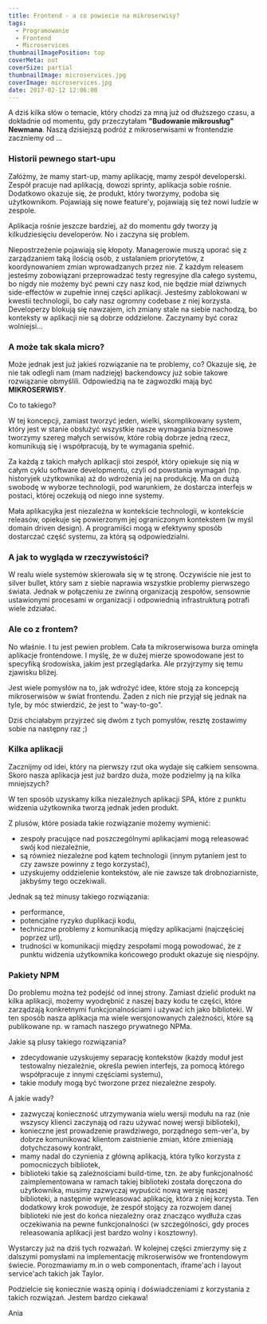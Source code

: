 ```yaml
---
title: Frontend - a co powiecie na mikroserwisy?
tags:
  - Programowanie
  - Frontend
  - Microservices
thumbnailImagePosition: top
coverMeta: out
coverSize: partial
thumbnailImage: microservices.jpg
coverImage: microservices.jpg
date: 2017-02-12 12:06:00
---
```



A dziś kilka słów o temacie, który chodzi za mną już od dłuższego czasu, a dokładnie od momentu, gdy przeczytałam **"Budowanie mikrousług" Newmana**. Naszą dzisiejszą podróż z mikroserwisami w frontendzie zaczniemy od ...
<!-- more-->

### Historii pewnego start-upu

Załóżmy, że mamy start-up, mamy aplikację, mamy zespół developerski. Zespół pracuje nad aplikacją, dowozi sprinty, aplikacja sobie rośnie. Dodatkowo okazuje się, że produkt, który tworzymy, podoba się użytkownikom. Pojawiają się nowe feature'y, pojawiają się też nowi ludzie w zespole.

Aplikacja rośnie jeszcze bardziej, aż do momentu gdy tworzy ją kilkudziesięciu developerów. No i zaczyna się problem.

Niepostrzeżenie pojawiają się kłopoty. Managerowie muszą uporać się z zarządzaniem taką ilością osób, z ustalaniem priorytetów, z koordynowaniem zmian wprowadzanych przez nie. Z każdym releasem jesteśmy zobowiązani przeprowadzać testy regresyjne dla całego systemu, bo nigdy nie możemy być pewni czy nasz kod, nie będzie miał dziwnych side-effectów w zupełnie innej części aplikacji. Jesteśmy zablokowani w kwestii technologii, bo cały nasz ogromny codebase z niej korzysta. Developerzy blokują się nawzajem, ich zmiany stale na siebie nachodzą, bo konteksty w aplikacji nie są dobrze oddzielone. Zaczynamy być coraz wolniejsi...

### A może tak skala micro?

Może jednak jest już jakieś rozwiązanie na te problemy, co? Okazuje się, że nie tak odlegli nam (mam nadzieję) backendowcy już sobie takowe rozwiązanie obmyślili. Odpowiedzią na te zagwozdki mają być **MIKROSERWISY**.

Co to takiego?

W tej koncepcji, zamiast tworzyć jeden, wielki, skomplikowany system, który jest w stanie obsłużyć wszystkie nasze wymagania biznesowe tworzymy szereg małych serwisów, które robią dobrze jedną rzecz, komunikują się i współpracują, by te wymagania spełnić.

Za każdą z takich małych aplikacji stoi zespół, który opiekuje się nią w całym cyklu software developmentu, czyli od powstania wymagań (np. historyjek użytkownika) aż do wdrożenia jej na produkcję. Ma on dużą swobodę w wyborze technologii, pod warunkiem, że dostarcza interfejs w postaci, której oczekują od niego inne systemy.

Mała aplikacyjka jest niezależna w kontekście technologii, w kontekście releasów, opiekuje się powierzonym jej ograniczonym kontekstem (w myśl domain driven design). A programiści mogą w efektywny sposób dostarczać część systemu, za którą są odpowiedzialni.

### A jak to wygląda w rzeczywistości?

W realu wiele systemów skierowała się w tę stronę. Oczywiście nie jest to silver bullet, który sam z siebie naprawia wszystkie problemy pierwszego świata. Jednak w połączeniu ze zwinną organizacją zespołów, sensownie ustawionymi procesami w organizacji i odpowiednią infrastrukturą potrafi wiele zdziałać.

### Ale co z frontem?

No właśnie. I tu jest pewien problem. Cała ta mikroserwisowa burza ominęła aplikacje frontendowe. I myślę, że w dużej mierze spowodowane jest to specyfiką środowiska, jakim jest przeglądarka. Ale przyjrzymy się temu zjawisku bliżej.

Jest wiele pomysłów na to, jak wdrożyć idee, które stoją za koncepcją mikroserwisów w świat frontendu. Żaden z nich nie przyjął się jednak na tyle, by móc stwierdzić, że jest to "way-to-go".

Dziś chciałabym przyjrzeć się dwóm z tych pomysłów, resztę zostawimy sobie na następny raz ;)

### Kilka aplikacji

Zacznijmy od idei, który na pierwszy rzut oka wydaje się całkiem sensowna. Skoro nasza aplikacja jest już bardzo duża, może podzielmy ją na kilka mniejszych?

W ten sposób uzyskamy kilka niezależnych aplikacji SPA, które z punktu widzenia użytkownika tworzą jednak jeden produkt.

Z plusów, które posiada takie rozwiązanie możemy wymienić:
- zespoły pracujące nad poszczególnymi aplikacjami mogą releasować swój kod niezależnie,
- są również niezależne pod kątem technologii (innym pytaniem jest to czy zawsze powinny z tego korzystać),
- uzyskujemy oddzielenie kontekstów, ale nie zawsze tak drobnoziarniste, jakbyśmy tego oczekiwali.

Jednak są też minusy takiego rozwiązania:
- performance,
- potencjalne ryzyko duplikacji kodu,
- techniczne problemy z komunikacją między aplikacjami (najczęściej poprzez url),
- trudności w komunikacji między zespołami mogą powodować, że z punktu widzenia użytkownika końcowego produkt okazuje się niespójny.

### Pakiety NPM

Do problemu można też podejść od innej strony. Zamiast dzielić produkt na kilka aplikacji, możemy wyodrębnić z naszej bazy kodu te części, które zarządzają konkretnymi funkcjonalnościami i używać ich jako biblioteki. W ten sposób nasza aplikacja ma wiele wersjonowanych zależności, które są publikowane np. w ramach naszego prywatnego NPMa.

Jakie są plusy takiego rozwiązania?
+ zdecydowanie uzyskujemy separację kontekstów (każdy moduł jest testowalny niezależnie, określa pewien interfejs, za pomocą którego współpracuje z innymi częściami systemu),
+ takie moduły mogą być tworzone przez niezależne zespoły.

A jakie wady?
- zazwyczaj konieczność utrzymywania wielu wersji modułu na raz (nie wszyscy klienci zaczynają od razu używać nowej wersji biblioteki),
- konieczne jest prowadzenie prawdziwego, porządnego sem-ver'a, by dobrze komunikować klientom zaistnienie zmian, które zmieniają dotychczasowy kontrakt,
- mamy nadal do czynienia z główną aplikacją, która tylko korzysta z pomocniczych bibliotek,
- biblioteki takie są zależnościami build-time, tzn. że aby funkcjonalność zaimplementowana w ramach takiej biblioteki została doręczona do użytkownika, musimy zazwyczaj wypuścić nową wersję naszej biblioteki, a następnie wyreleasować aplikację, która z niej korzysta. Ten dodatkowy krok powoduje, że zespół stojący za rozwojem danej biblioteki nie jest do końca niezależny oraz znacząco wydłuża czas oczekiwania na pewne funkcjonalności (w szczególności, gdy proces releasowania aplikacji jest bardzo wolny i kosztowny).

Wystarczy już na dziś tych rozważań. W kolejnej części zmierzymy się z dalszymi pomysłami na implementację mikroserwisów we frontendowym świecie. Porozmawiamy m.in o web componentach, iframe'ach i layout service'ach takich jak Taylor.

Podzielcie się koniecznie waszą opinią i doświadczeniami z korzystania z takich rozwiązań. Jestem bardzo ciekawa!

Ania
